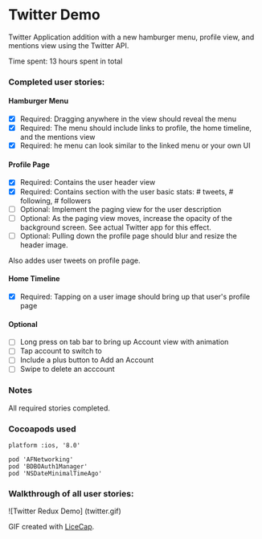 # Twitter Demo

Twitter Application addition with a new hamburger menu, profile view, and mentions view using the Twitter API.

Time spent: 13 hours spent in total

### Completed user stories:

#### Hamburger Menu
* [x] Required: Dragging anywhere in the view should reveal the menu
* [x] Required: The menu should include links to profile, the home timeline, and the mentions view
* [x] Required: he menu can look similar to the linked menu or your own UI

#### Profile Page
* [x] Required: Contains the user header view
* [x] Required: Contains section with the user basic stats: # tweets, # following, # followers
* [ ] Optional: Implement the paging view for the user description
* [ ] Optional: As the paging view moves, increase the opacity of the background screen.  See actual Twitter app for this effect.
* [ ] Optional: Pulling down the profile page should blur and resize the header image.

Also addes user tweets on profile page.

#### Home Timeline
* [x] Required: Tapping on a user image should bring up that user's profile page

#### Optional
* [ ] Long press on tab bar to bring up Account view with animation
* [ ] Tap account to switch to
* [ ] Include a plus button to Add an Account
* [ ] Swipe to delete an acccount

### Notes

All required stories completed.

### Cocoapods used

```
platform :ios, '8.0'

pod 'AFNetworking'
pod 'BDBOAuth1Manager'
pod 'NSDateMinimalTimeAgo'
```

### Walkthrough of all user stories:

![Twitter Redux Demo] (twitter.gif)

GIF created with
[LiceCap](http://www.cockos.com/licecap/).